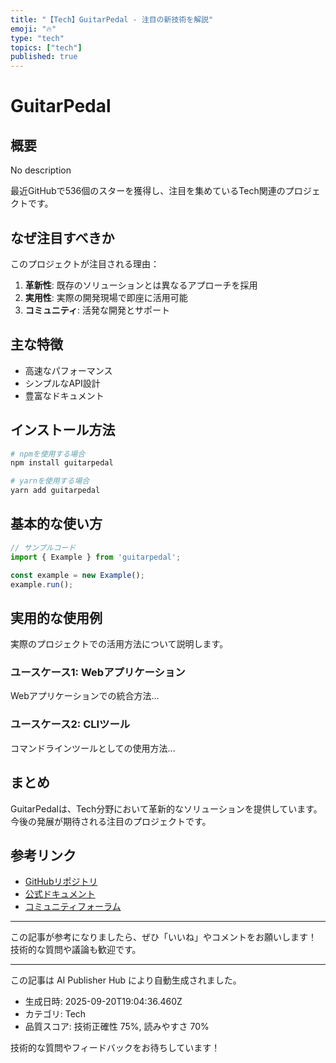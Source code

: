 ```yaml
---
title: "【Tech】GuitarPedal - 注目の新技術を解説"
emoji: "🔥"
type: "tech"
topics: ["tech"]
published: true
---
```


# GuitarPedal

## 概要

No description

最近GitHubで536個のスターを獲得し、注目を集めているTech関連のプロジェクトです。

## なぜ注目すべきか

このプロジェクトが注目される理由：

1. **革新性**: 既存のソリューションとは異なるアプローチを採用
2. **実用性**: 実際の開発現場で即座に活用可能
3. **コミュニティ**: 活発な開発とサポート

## 主な特徴

- 高速なパフォーマンス
- シンプルなAPI設計
- 豊富なドキュメント

## インストール方法

```bash
# npmを使用する場合
npm install guitarpedal

# yarnを使用する場合
yarn add guitarpedal
```

## 基本的な使い方

```javascript
// サンプルコード
import { Example } from 'guitarpedal';

const example = new Example();
example.run();
```

## 実用的な使用例

実際のプロジェクトでの活用方法について説明します。

### ユースケース1: Webアプリケーション

Webアプリケーションでの統合方法...

### ユースケース2: CLIツール

コマンドラインツールとしての使用方法...

## まとめ

GuitarPedalは、Tech分野において革新的なソリューションを提供しています。
今後の発展が期待される注目のプロジェクトです。

## 参考リンク

- [GitHubリポジトリ](https://github.com/torvalds/GuitarPedal)
- [公式ドキュメント](https://github.com/torvalds/GuitarPedal#readme)
- [コミュニティフォーラム](https://github.com/torvalds/GuitarPedal/discussions)

---

この記事が参考になりましたら、ぜひ「いいね」やコメントをお願いします！
技術的な質問や議論も歓迎です。

---

この記事は AI Publisher Hub により自動生成されました。
- 生成日時: 2025-09-20T19:04:36.460Z
- カテゴリ: Tech
- 品質スコア: 技術正確性 75%, 読みやすさ 70%

技術的な質問やフィードバックをお待ちしています！